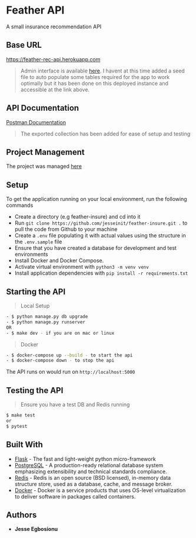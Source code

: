# Feather API

A small insurance recommendation API

## Base URL

https://feather-rec-api.herokuapp.com

> Admin interface is available [here](https://feather-rec-api.herokuapp.com/admin). I havent at this time added a seed file to auto populate some tables required for the app to work optimally but it has been done on this deployed instance and accessible at the link above.

## API Documentation

[Postman Documentation](https://documenter.getpostman.com/view/7875106/TVsxB6ho)

> The exported collection has been added for ease of setup and testing

## Project Management

The project was managed [here](https://github.com/jesseinit/feather-insure/projects/1)

## Setup

To get the application running on your local environment, run the following commands

- Create a directory (e.g feather-insure) and cd into it
- Run `git clone https://github.com/jesseinit/feather-insure.git .` to pull the code from Github to your machine
- Create a `.env` file populating it with actual values using the structure in the `.env.sample` file
- Ensure that you have created a database for development and test environments
- Install Docker and Docker Compose.
- Activate virtual environment with `python3 -m venv venv`
- Install application dependencies with `pip install -r requirements.txt`

## Starting the API

> Local Setup

```sh
- $ python manage.py db upgrade
- $ python manage.py runserver
OR
- $ make dev - if you are on mac or linux
```

> Docker

```sh
- $ docker-compose up --build - to start the api
- $ docker-compose down - to stop the api
```

The API runs on would run on `http://localhost:5000`

## Testing the API

> Ensure you have a test DB and Redis running

```sh
$ make test
or
$ pytest
```

## Built With

- [Flask](https://palletsprojects.com/p/flask/) - The fast and light-weight python micro-framework
- [PostgreSQL](https://www.postgresql.org/) - A production-ready relational database system emphasizing extensibility and technical standards compliance.
- [Redis](https://redis.io/) - Redis is an open source (BSD licensed), in-memory data structure store, used as a database, cache, and message broker.
- [Docker](https://www.docker.com/) - Docker is a service products that uses OS-level virtualization to deliver software in packages called containers.

## Authors

- **Jesse Egbosionu**

